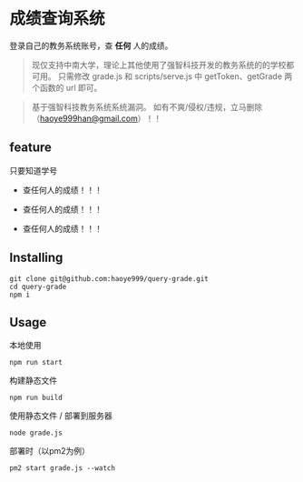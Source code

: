 # 成绩查询系统

登录自己的教务系统账号，查 **任何** 人的成绩。


> 现仅支持中南大学，理论上其他使用了强智科技开发的教务系统的的学校都可用。 只需修改 grade.js 和 scripts/serve.js 中 getToken、getGrade 两个函数的 url 即可。

> 基于强智科技教务系统系统漏洞。 如有不爽/侵权/违规，立马删除（haoye999han@gmail.com）！！

## feature

只要知道学号

- 查任何人的成绩！！！

- 查任何人的成绩！！！

- 查任何人的成绩！！！

## Installing

```
git clone git@github.com:haoye999/query-grade.git
cd query-grade
npm i
```

## Usage
本地使用
```
npm run start
```

构建静态文件
```
npm run build
```

使用静态文件 / 部署到服务器
```
node grade.js
```

部署时（以pm2为例）
```
pm2 start grade.js --watch
```